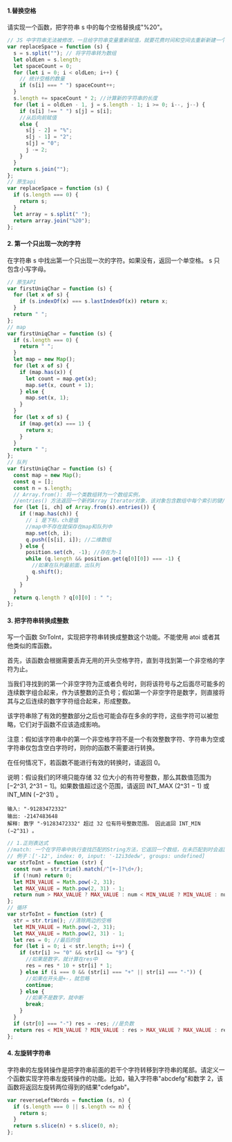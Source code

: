 #### 1.替换空格

请实现一个函数，把字符串 s 中的每个空格替换成"%20"。

```js
// JS 中字符串无法被修改，一旦给字符串变量重新赋值，就要花费时间和空间去重新新建一个字符串，
var replaceSpace = function (s) {
  s = s.split(""); // 将字符串转为数组
  let oldLen = s.length;
  let spaceCount = 0;
  for (let i = 0; i < oldLen; i++) {
    // 统计空格的数量
    if (s[i] === " ") spaceCount++;
  }
  s.length += spaceCount * 2; //计算新的字符串的长度
  for (let i = oldLen - 1, j = s.length - 1; i >= 0; i--, j--) {
    if (s[i] !== " ") s[j] = s[i];
    //从后向前赋值
    else {
      s[j - 2] = "%";
      s[j - 1] = "2";
      s[j] = "0";
      j -= 2;
    }
  }
  return s.join("");
};
// 原生api
var replaceSpace = function (s) {
  if (s.length === 0) {
    return s;
  }
  let array = s.split(" ");
  return array.join("%20");
};
```

#### 2. 第一个只出现一次的字符

在字符串 s 中找出第一个只出现一次的字符。如果没有，返回一个单空格。 s 只包含小写字母。

```js
// 原生API
var firstUniqChar = function (s) {
  for (let x of s) {
    if (s.indexOf(x) === s.lastIndexOf(x)) return x;
  }
  return " ";
};
// map
var firstUniqChar = function (s) {
  if (s.length === 0) {
    return " ";
  }
  let map = new Map();
  for (let x of s) {
    if (map.has(x)) {
      let count = map.get(x);
      map.set(x, count + 1);
    } else {
      map.set(x, 1);
    }
  }
  for (let x of s) {
    if (map.get(x) === 1) {
      return x;
    }
  }
  return " ";
};
// 队列
var firstUniqChar = function (s) {
  const map = new Map();
  const q = [];
  const n = s.length;
  // Array.from(): 将一个类数组转为一个数组实例，
  //entries() 方法返回一个新的Array Iterator对象，该对象包含数组中每个索引的键/值对
  for (let [i, ch] of Array.from(s).entries()) {
    if (!map.has(ch)) {
      // i 是下标，ch是值
      //map中不存在就保存在map和队列中
      map.set(ch, i);
      q.push([s[i], i]); //二维数组
    } else {
      position.set(ch, -1); //存在为-1
      while (q.length && position.get(q[0][0]) === -1) {
        //如果在队列最前面，出队列
        q.shift();
      }
    }
  }
  return q.length ? q[0][0] : " ";
};
```

#### 3. 把字符串转换成整数

写一个函数 StrToInt，实现把字符串转换成整数这个功能。不能使用 atoi 或者其他类似的库函数。

首先，该函数会根据需要丢弃无用的开头空格字符，直到寻找到第一个非空格的字符为止。

当我们寻找到的第一个非空字符为正或者负号时，则将该符号与之后面尽可能多的连续数字组合起来，作为该整数的正负号；假如第一个非空字符是数字，则直接将其与之后连续的数字字符组合起来，形成整数。

该字符串除了有效的整数部分之后也可能会存在多余的字符，这些字符可以被忽略，它们对于函数不应该造成影响。

注意：假如该字符串中的第一个非空格字符不是一个有效整数字符、字符串为空或字符串仅包含空白字符时，则你的函数不需要进行转换。

在任何情况下，若函数不能进行有效的转换时，请返回 0。

说明：假设我们的环境只能存储 32 位大小的有符号整数，那么其数值范围为 [−2^31, 2^31 − 1]。如果数值超过这个范围，请返回 INT_MAX (2^31 − 1) 或 INT_MIN (−2^31) 。

```
输入: "-91283472332"
输出: -2147483648
解释: 数字 "-91283472332" 超过 32 位有符号整数范围。 因此返回 INT_MIN (−2^31) 。
```

```js
// 1.正则表达式
//match: 一个在字符串中执行查找匹配的String方法，它返回一个数组，在未匹配到时会返回 null。
// 例子：['-12', index: 0, input: '-12i3dedw', groups: undefined]
var strToInt = function (str) {
  const num = str.trim().match(/^[+-]?\d+/);
  if (!num) return 0;
  let MIN_VALUE = Math.pow(-2, 31);
  let MAX_VALUE = Math.pow(2, 31) - 1;
  return num > MAX_VALUE ? MAX_VALUE : num < MIN_VALUE ? MIN_VALUE : num;
};
// 循环
var strToInt = function (str) {
  str = str.trim(); //清除两边的空格
  let MIN_VALUE = Math.pow(-2, 31);
  let MAX_VALUE = Math.pow(2, 31) - 1;
  let res = 0; //最后的值
  for (let i = 0; i < str.length; i++) {
    if (str[i] >= "0" && str[i] <= "9") {
      //如果是数字，就计算在res中
      res = res * 10 + str[i] * 1;
    } else if (i === 0 && (str[i] === "+" || str[i] === "-")) {
      //如果在开头是+-，就忽略
      continue;
    } else {
      //如果不是数字，就中断
      break;
    }
  }
  if (str[0] === "-") res = -res; //是负数
  return res < MIN_VALUE ? MIN_VALUE : res > MAX_VALUE ? MAX_VALUE : res;
};
```

#### 4. 左旋转字符串

字符串的左旋转操作是把字符串前面的若干个字符转移到字符串的尾部。请定义一个函数实现字符串左旋转操作的功能。比如，输入字符串"abcdefg"和数字 2，该函数将返回左旋转两位得到的结果"cdefgab"。

```js
var reverseLeftWords = function (s, n) {
  if (s.length === 0 || s.length <= n) {
    return s;
  }
  return s.slice(n) + s.slice(0, n);
};
```
